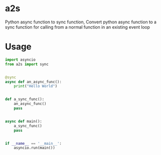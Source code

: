 # a2s

Python async function to sync function, Convert python async function to a sync function for calling from a normal
function in an existing event loop

# Usage

```python
import asyncio
from a2s import sync


@sync
async def an_async_func():
    print("Hello World")


def a_sync_func():
    an_async_func()
    pass


async def main():
    a_sync_func()
    pass


if __name__ == '__main__':
    asyncio.run(main())
```